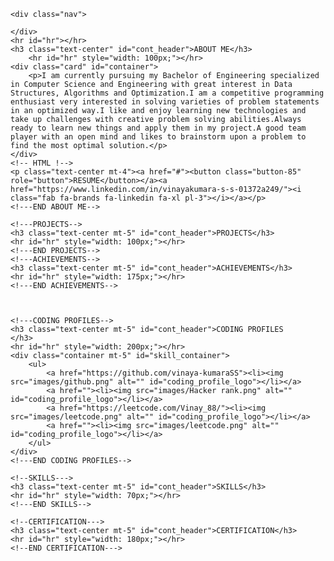 
    <div class="nav">

    </div>
    <hr id="hr"></hr>
    <h3 class="text-center" id="cont_header">ABOUT ME</h3>
        <hr id="hr" style="width: 100px;"></hr>
    <div class="card" id="container">
        <p>I am currently pursuing my Bachelor of Engineering specialized in Computer Science and Engineering with great interest in Data Structures, Algorithms and Optimization.I am a competitive programming enthusiast very interested in solving varieties of problem statements in an optimized way.I like and enjoy learning new technologies and take up challenges with creative problem solving abilities.Always ready to learn new things and apply them in my project.A good team player with an open mind and likes to brainstorm upon a problem to find the most optimal solution.</p>
    </div>
    <!-- HTML !-->
    <p class="text-center mt-4"><a href="#"><button class="button-85" role="button">RESUME</button></a><a href="https://www.linkedin.com/in/vinayakumara-s-s-01372a249/"><i class="fab fa-brands fa-linkedin fa-xl pl-3"></i></a></p>
    <!---END ABOUT ME-->

    <!---PROJECTS-->
    <h3 class="text-center mt-5" id="cont_header">PROJECTS</h3>
    <hr id="hr" style="width: 100px;"></hr>
    <!---END PROJECTS-->
    <!---ACHIEVEMENTS-->
    <h3 class="text-center mt-5" id="cont_header">ACHIEVEMENTS</h3>
    <hr id="hr" style="width: 175px;"></hr>
    <!---END ACHIEVEMENTS-->



    <!---CODING PROFILES-->
    <h3 class="text-center mt-5" id="cont_header">CODING PROFILES
    </h3>
    <hr id="hr" style="width: 200px;"></hr>
    <div class="container mt-5" id="skill_container">
        <ul>
            <a href="https://github.com/vinaya-kumaraSS"><li><img src="images/github.png" alt="" id="coding_profile_logo"></li></a>
            <a href=""><li><img src="images/Hacker rank.png" alt="" id="coding_profile_logo"></li></a>
            <a href="https://leetcode.com/Vinay_88/"><li><img src="images/leetcode.png" alt="" id="coding_profile_logo"></li></a>
            <a href=""><li><img src="images/leetcode.png" alt="" id="coding_profile_logo"></li></a>
        </ul>
    </div>
    <!---END CODING PROFILES-->

    <!--SKILLS--->
    <h3 class="text-center mt-5" id="cont_header">SKILLS</h3>
    <hr id="hr" style="width: 70px;"></hr>
    <!---END SKILLS-->
    
    <!--CERTIFICATION--->
    <h3 class="text-center mt-5" id="cont_header">CERTIFICATION</h3>
    <hr id="hr" style="width: 180px;"></hr>
    <!--END CERTIFICATION--->
